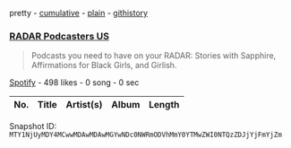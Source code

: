 pretty - [cumulative](/playlists/cumulative/37i9dQZF1DWSh772jdJpgb.md) - [plain](/playlists/plain/37i9dQZF1DWSh772jdJpgb) - [githistory](https://github.githistory.xyz/mackorone/spotify-playlist-archive/blob/main/playlists/plain/37i9dQZF1DWSh772jdJpgb)

### [RADAR Podcasters US](https://open.spotify.com/playlist/37i9dQZF1DWSh772jdJpgb)

> Podcasts you need to have on your RADAR: Stories with Sapphire, Affirmations for Black Girls, and Girlish.

[Spotify](https://open.spotify.com/user/spotify) - 498 likes - 0 song - 0 sec

| No. | Title | Artist(s) | Album | Length |
|---|---|---|---|---|

Snapshot ID: `MTY1NjUyMDY4MCwwMDAwMDAwMGYwNDc0NWRmODVhMmY0YTMwZWI0NTQzZDJjYjFmYjZm`
